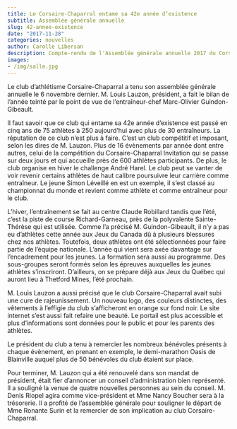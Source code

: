 ```yaml
---
title: Le Corsaire-Chaparral entame sa 42e année d’existence
subtitle: Assemblée générale annuelle
slug: 42-annee-existence
date: "2017-11-28"
categories: nouvelles
author: Carolle Libersan
description: Compte-rendu de l'Assemblée générale annuelle 2017 du Corsaire-Chaparral.
images:
- /img/salle.jpg
---
```


Le club d’athlétisme Corsaire-Chaparral a tenu son assemblée générale annuelle le 6 novembre dernier. M. Louis Lauzon, président, a fait le bilan de l’année teinté par le point de vue de l’entraîneur-chef Marc-Olivier Guindon-Gibeault.

Il faut savoir que ce club qui entame sa 42e année d’existence est passé en cinq ans de 75 athlètes à 250 aujourd’hui avec plus de 30 entraîneurs. La réputation de ce club n’est plus à faire. C’est un club compétitif et imposant, selon les dires de M. Lauzon. Plus de 16 évènements par année dont entre autres, celui de la compétition du Corsaire-Chaparral Invitation qui se passe sur deux jours et qui accueille près de 600 athlètes participants. De plus, le club organise en hiver le challenge André Harel. Le club peut se vanter de voir revenir certains athlètes de haut calibre poursuivre leur carrière comme entraîneur. Le jeune Simon Léveillé en est un exemple, il s’est classé au championnat du monde et revient comme athlète et comme entraîneur pour le club.

L’hiver, l’entraînement se fait au centre Claude Robillard tandis que l’été, c’est la piste de course Richard-Garneau, près de la polyvalente Sainte-Thérèse qui est utilisée. Comme l’a précisé M. Guindon-Gibeault, il n’y a pas eu d’athlètes cette année aux Jeux du Canada dû à plusieurs blessures chez nos athlètes. Toutefois, deux athlètes ont été sélectionnées pour faire partie de l’équipe nationale. L’année qui vient sera axée davantage sur l’encadrement pour les jeunes. La formation sera aussi au programme. Des sous-groupes seront formés selon les épreuves auxquelles les jeunes athlètes s’inscriront. D’ailleurs, on se prépare déjà aux Jeux du Québec qui auront lieu à Thetford Mines, l’été prochain.

M. Louis Lauzon a aussi précisé que le club Corsaire-Chaparral avait subi une cure de rajeunissement. Un nouveau logo, des couleurs distinctes, des vêtements à l’effigie du club s’afficheront en orange sur fond noir. Le site internet s’est aussi fait refaire une beauté. Le portail est plus accessible et plus d’informations sont données pour le public et pour les parents des athlètes. 

Le président du club a tenu à remercier les nombreux bénévoles présents à chaque évènement, en prenant en exemple, le demi-marathon Oasis de Blainville auquel plus de 50 bénévoles du club étaient sur place.

Pour terminer, M. Lauzon qui a été renouvelé dans son mandat de président, était fier d’annoncer un conseil d’administration bien représenté.  Il a souligné la venue de quatre nouvelles personnes au sein du conseil. M. Denis Riopel agira comme vice-président et Mme Nancy Boucher sera à la trésorerie. Il a profité de l’assemblée générale pour souligner le départ de Mme Ronante Surin et la remercier de son implication au club Corsaire-Chaparral.
